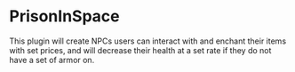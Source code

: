 # PrisonInSpace
This plugin will create NPCs users can interact with and enchant their items with set prices, and will decrease their health at a set rate if they do not have a set of armor on.
